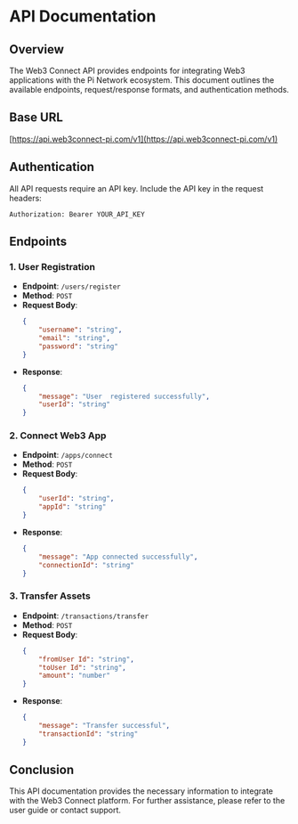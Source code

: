 # API Documentation

## Overview
The Web3 Connect API provides endpoints for integrating Web3 applications with the Pi Network ecosystem. This document outlines the available endpoints, request/response formats, and authentication methods.

## Base URL

[https://api.web3connect-pi.com/v1](https://api.web3connect-pi.com/v1) 


## Authentication
All API requests require an API key. Include the API key in the request headers:
```
Authorization: Bearer YOUR_API_KEY
```

## Endpoints

### 1. User Registration
- **Endpoint**: `/users/register`
- **Method**: `POST`
- **Request Body**:
    ```json
    {
        "username": "string",
        "email": "string",
        "password": "string"
    }
    ```
- **Response**:
    ```json
    {
        "message": "User  registered successfully",
        "userId": "string"
    }
    ```

### 2. Connect Web3 App
- **Endpoint**: `/apps/connect`
- **Method**: `POST`
- **Request Body**:
    ```json
    {
        "userId": "string",
        "appId": "string"
    }
    ```
- **Response**:
    ```json
    {
        "message": "App connected successfully",
        "connectionId": "string"
    }
    ```

### 3. Transfer Assets
- **Endpoint**: `/transactions/transfer`
- **Method**: `POST`
- **Request Body**:
    ```json
    {
        "fromUser Id": "string",
        "toUser Id": "string",
        "amount": "number"
    }
    ```
- **Response**:
    ```json
    {
        "message": "Transfer successful",
        "transactionId": "string"
    }
    ```

## Conclusion
This API documentation provides the necessary information to integrate with the Web3 Connect platform. For further assistance, please refer to the user guide or contact support.
